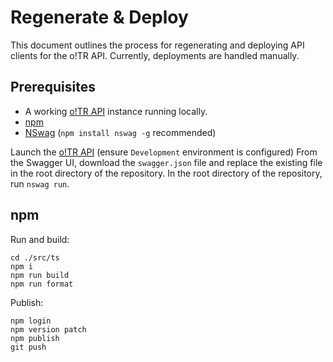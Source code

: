 # Regenerate & Deploy

This document outlines the process for regenerating and deploying API clients for the o!TR API. Currently, deployments are handled manually.

## Prerequisites

* A working [o!TR API](o-TR-API.md) instance running locally.
* [npm](https://www.npmjs.com/)
* [NSwag](https://github.com/RicoSuter/NSwag) (`npm install nswag -g` recommended)

<procedure>
<step>
Launch the <a href="o-TR-API.md">o!TR API</a> (ensure <code>Development</code> environment is configured)
</step>
<step>
From the Swagger UI, download the <code>swagger.json</code> file and replace the existing file in the root directory of the repository.
</step>
<step>
In the root directory of the repository, run <code>nswag run</code>.
</step>
</procedure>

## npm

Run and build:

```
cd ./src/ts
npm i
npm run build
npm run format
```

Publish:

```
npm login
npm version patch
npm publish
git push
```